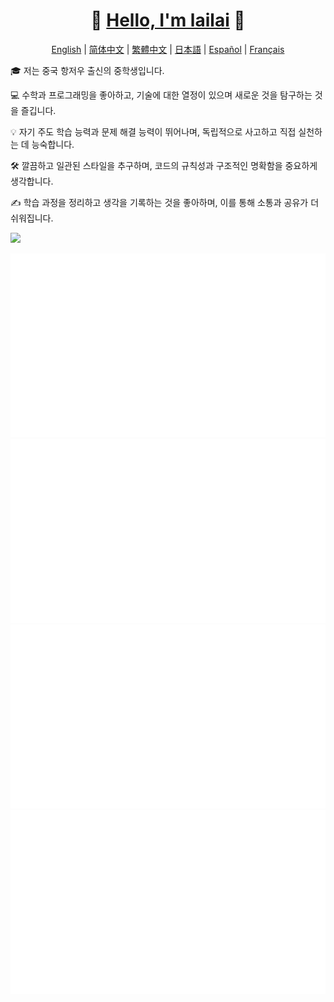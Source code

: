 <div align="center">
  <h1>🎉 <a href="https://www.lailai.one">Hello, I'm lailai</a> 🥳</h1>
  <p><a href="README.md">English</a> | <a href="README.zh-Hans.md">简体中文</a> | <a href="README.zh-Hant.md">繁體中文</a> | <a href="README.ja.md">日本語</a> | <a href="README.es.md">Español</a> | <a href="README.fr.md">Français</a></p>
</div>


🎓 저는 중국 항저우 출신의 중학생입니다.

💻 수학과 프로그래밍을 좋아하고, 기술에 대한 열정이 있으며 새로운 것을 탐구하는 것을 즐깁니다.

💡 자기 주도 학습 능력과 문제 해결 능력이 뛰어나며, 독립적으로 사고하고 직접 실천하는 데 능숙합니다.

🛠️ 깔끔하고 일관된 스타일을 추구하며, 코드의 규칙성과 구조적인 명확함을 중요하게 생각합니다.

✍️ 학습 과정을 정리하고 생각을 기록하는 것을 좋아하며, 이를 통해 소통과 공유가 더 쉬워집니다.

![](https://skillicons.dev/icons?i=c,cpp,py,java,md,latex,html,css,js,ts,react,tailwind,qt,cmake,npm,git,github,vscode,visualstudio,linux,windows,docker,cloudflare,wordpress&perline=12)

![](https://raw.githubusercontent.com/lailai0916/github-stats/master/generated/overview.svg#gh-dark-mode-only)
![](https://raw.githubusercontent.com/lailai0916/github-stats/master/generated/overview.svg#gh-light-mode-only)
![](https://raw.githubusercontent.com/lailai0916/github-stats/master/generated/languages.svg#gh-dark-mode-only)
![](https://raw.githubusercontent.com/lailai0916/github-stats/master/generated/languages.svg#gh-light-mode-only)
